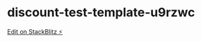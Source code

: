 # discount-test-template-u9rzwc

[Edit on StackBlitz ⚡️](https://stackblitz.com/edit/discount-test-template-u9rzwc)